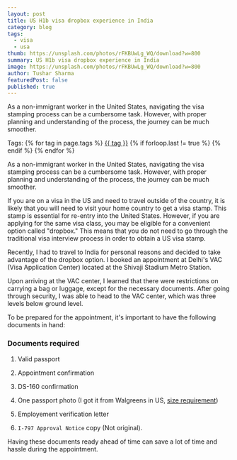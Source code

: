```yaml
---
layout: post
title: US H1b visa dropbox experience in India
category: blog
tags:
  - visa
  - usa
thumb: https://unsplash.com/photos/rFKBUwLg_WQ/download?w=800
summary: US H1b visa dropbox experience in India
image: https://unsplash.com/photos/rFKBUwLg_WQ/download?w=800
author: Tushar Sharma
featuredPost: false
published: true
---
```


As a non-immigrant worker in the United States, navigating the visa stamping process can be a cumbersome task. However, with proper planning and understanding of the process, the journey can be much smoother.<!-- truncate_here -->
<p>Tags: {% for tag in page.tags %} <a class="mytag" href="/tag/{{ tag }}" title="View posts tagged with &quot;{{ tag }}&quot;">{{ tag }}</a>  {% if forloop.last != true %} {% endif %} {% endfor %} </p>

As a non-immigrant worker in the United States, navigating the visa stamping process can be a cumbersome task. However, with proper planning and understanding of the process, the journey can be much smoother.

If you are on a visa in the US and need to travel outside of the country, it is likely that you will need to visit your home country to get a visa stamp. This stamp is essential for re-entry into the United States. However, if you are applying for the same visa class, you may be eligible for a convenient option called "dropbox." This means that you do not need to go through the traditional visa interview process in order to obtain a US visa stamp.

Recently, I had to travel to India for personal reasons and decided to take advantage of the dropbox option. I booked an appointment at Delhi's VAC (Visa Application Center) located at the Shivaji Stadium Metro Station.

Upon arriving at the VAC center, I learned that there were restrictions on carrying a bag or luggage, except for the necessary documents. After going through security, I was able to head to the VAC center, which was three levels below ground level.

To be prepared for the appointment, it's important to have the following documents in hand:

### Documents required

1. Valid passport

2. Appointment confirmation

3. DS-160 confirmation

4. One passport photo (I got it from Walgreens in US, [size requirement](https://travel.state.gov/content/travel/en/passports/how-apply/photos.html))

5. Employement verification letter

6. `I-797 Approval Notice` copy (Not original).

Having these documents ready ahead of time can save a lot of time and hassle during the appointment.
